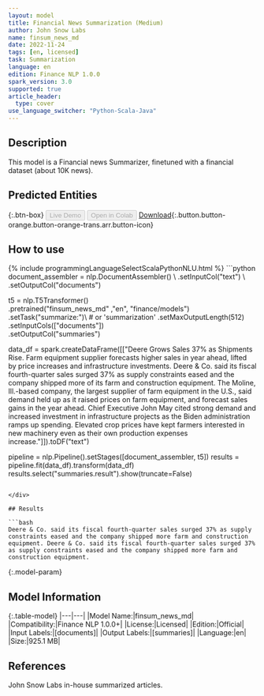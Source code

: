 ```yaml
---
layout: model
title: Financial News Summarization (Medium)
author: John Snow Labs
name: finsum_news_md
date: 2022-11-24
tags: [en, licensed]
task: Summarization
language: en
edition: Finance NLP 1.0.0
spark_version: 3.0
supported: true
article_header:
  type: cover
use_language_switcher: "Python-Scala-Java"
---
```


## Description

This model is a Financial news Summarizer, finetuned with a financial dataset (about 10K news).

## Predicted Entities



{:.btn-box}
<button class="button button-orange" disabled>Live Demo</button>
<button class="button button-orange" disabled>Open in Colab</button>
[Download](https://s3.amazonaws.com/auxdata.johnsnowlabs.com/finance/models/finsum_news_md_en_1.0.0_3.0_1669312993098.zip){:.button.button-orange.button-orange-trans.arr.button-icon}

## How to use



<div class="tabs-box" markdown="1">
{% include programmingLanguageSelectScalaPythonNLU.html %}
```python
document_assembler = nlp.DocumentAssembler() \
    .setInputCol("text") \
    .setOutputCol("documents")

t5 = nlp.T5Transformer() \
    .pretrained("finsum_news_md" ,"en", "finance/models") \
    .setTask("summarize:")\ # or 'summarization'
    .setMaxOutputLength(512)\
    .setInputCols(["documents"]) \
    .setOutputCol("summaries")

data_df = spark.createDataFrame([["Deere Grows Sales 37% as Shipments Rise. Farm equipment supplier forecasts higher sales in year ahead, lifted by price increases and infrastructure investments. Deere & Co. said its fiscal fourth-quarter sales surged 37% as supply constraints eased and the company shipped more of its farm and construction equipment. The Moline, Ill.-based company, the largest supplier of farm equipment in the U.S., said demand held up as it raised prices on farm equipment, and forecast sales gains in the year ahead. Chief Executive John May cited strong demand and increased investment in infrastructure projects as the Biden administration ramps up spending. Elevated crop prices have kept farmers interested in new machinery even as their own production expenses increase."]]).toDF("text")

pipeline = nlp.Pipeline().setStages([document_assembler, t5])
results = pipeline.fit(data_df).transform(data_df)
results.select("summaries.result").show(truncate=False)
```

</div>

## Results

```bash
Deere & Co. said its fiscal fourth-quarter sales surged 37% as supply constraints eased and the company shipped more farm and construction equipment. Deere & Co. said its fiscal fourth-quarter sales surged 37% as supply constraints eased and the company shipped more farm and construction equipment.
```

{:.model-param}
## Model Information

{:.table-model}
|---|---|
|Model Name:|finsum_news_md|
|Compatibility:|Finance NLP 1.0.0+|
|License:|Licensed|
|Edition:|Official|
|Input Labels:|[documents]|
|Output Labels:|[summaries]|
|Language:|en|
|Size:|925.1 MB|

## References

John Snow Labs in-house summarized articles.